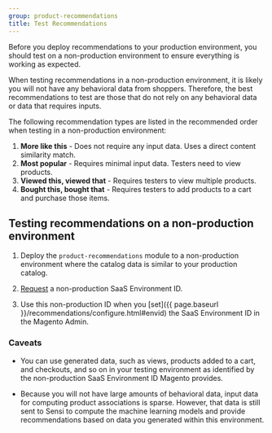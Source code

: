 ```yaml
---
group: product-recommendations
title: Test Recommendations
---
```


Before you deploy recommendations to your production environment, you should test on a non-production environment to ensure everything is working as expected.

When testing recommendations in a non-production environment, it is likely you will not have any behavioral data from shoppers. Therefore, the best recommendations to test are those that do not rely on any behavioral data or data that requires inputs.

The following recommendation types are listed in the recommended order when testing in a non-production environment:

1. **More like this** - Does not require any input data. Uses a direct content similarity match.
1. **Most popular** - Requires minimal input data. Testers need to view products.
1. **Viewed this, viewed that** - Requires testers to view multiple products.
1. **Bought this, bought that** - Requires testers to add products to a cart and purchase those items.

## Testing recommendations on a non-production environment

1. Deploy the `product-recommendations` module to a non-production environment where the catalog data is similar to your production catalog.

1. <a href="mailto:magento-product-recs-feedback@adobe.com">Request</a> a non-production SaaS Environment ID.

1. Use this non-production ID when you [set]({{ page.baseurl }}/recommendations/configure.html#envid) the SaaS Environment ID in the Magento Admin.

### Caveats

-  You can use generated data, such as views, products added to a cart, and checkouts, and so on in your testing environment as identified by the non-production SaaS Environment ID Magento provides.

-  Because you will not have large amounts of behavioral data, input data for computing product associations is sparse. However, that data is still sent to Sensi to compute the machine learning models and provide recommendations based on data you generated within this environment.
